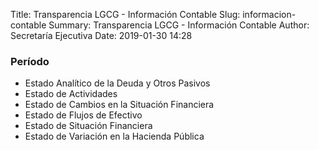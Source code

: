 Title: Transparencia LGCG - Información Contable
Slug: informacion-contable
Summary: Transparencia LGCG - Información Contable
Author: Secretaría Ejecutiva
Date: 2019-01-30 14:28


### Período

* Estado Analítico de la Deuda y Otros Pasivos
* Estado de Actividades
* Estado de Cambios en la Situación Financiera
* Estado de Flujos de Efectivo
* Estado de Situación Financiera
* Estado de Variación en la Hacienda Pública
